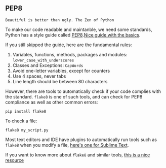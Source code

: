 ## PEP8

    Beautiful is better than ugly. The Zen of Python

To make our code readable and maintanble, we need some standards, Python has a style guide called [PEP8](https://www.python.org/dev/peps/pep-0008/).[Nice guide with the basics](https://gist.github.com/sloria/7001839).

If you still skipped the guide, here are the fundamental rules:

1. Variables, functions, methods, packages and modules: `lower_case_with_underscores`
2. Classes and Exceptions: `CapWords`
3. Avoid one-letter variables, except for counters
4. Use 4 spaces, never tabs
5. Line length should be between 80 characters

However, there are tools to automatically check if your code complies with the standard. `flake8` is one of such tools, and can check for PEP8 compliance as well as other common errors:

```shell
pip install flake8
```

To check a file:

```shell
flake8 my_script.py
```

Most text editors and IDE have plugins to automatically run tools such as `flake8` when you modify a file, [here's one for Sublime Text](http://www.sublimelinter.com/en/latest/).

If you want to know more about `flake8` and similar tools, [this is a nice resource](https://blog.sideci.com/about-style-guide-of-python-and-linter-tool-pep8-pyflakes-flake8-haking-pyling-7fdbe163079d)